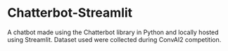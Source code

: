 # Chatterbot-Streamlit
A chatbot made using the Chatterbot library in Python and locally hosted using Streamlit. Dataset used were collected during ConvAI2 competition.
